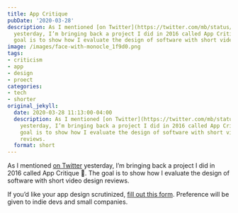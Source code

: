 ```yaml
---
title: App Critique
pubDate: '2020-03-28'
description: As I mentioned [on Twitter](https://twitter.com/mb/status/1243632324329254914)
  yesterday, I’m bringing back a project I did in 2016 called App Critique 🧐. The
  goal is to show how I evaluate the design of software with short video design reviews.
image: /images/face-with-monocle_1f9d0.png
tags:
- criticism
- app
- design
- proect
categories:
- tech
- shorter
original_jekyll:
  date: 2020-03-28 11:13:00-04:00
  description: As I mentioned [on Twitter](https://twitter.com/mb/status/1243632324329254914)
    yesterday, I’m bringing back a project I did in 2016 called App Critique 🧐. The
    goal is to show how I evaluate the design of software with short video design
    reviews.
  format: short
---
```


As I mentioned [on Twitter](https://twitter.com/mb/status/1243632324329254914) yesterday, I’m bringing back a project I did in 2016 called App Critique 🧐. The goal is to show how I evaluate the design of software with short video design reviews.

If you’d like your app design scrutinized, [fill out this form](https://matthewbischoff.typeform.com/to/RjX8si). Preference will be given to indie devs and small companies.

